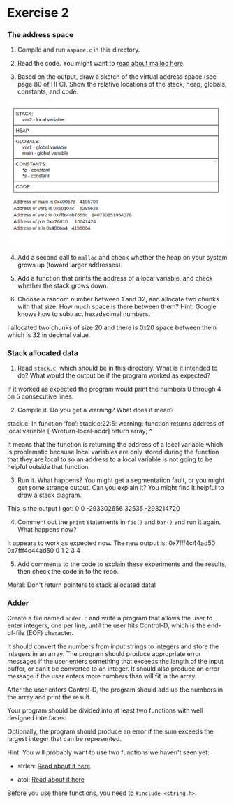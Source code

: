 # Exercise 2

### The address space

1. Compile and run `aspace.c` in this directory.

2. Read the code.  You might want to [read about malloc here](https://www.tutorialspoint.com/c_standard_library/c_function_malloc.htm).

3. Based on the output, draw a sketch of the virtual address space (see page 80 of HFC).  Show the relative locations of the stack, heap, globals, constants, and code.

![](https://raw.githubusercontent.com/vickymmcd/ExercisesInC/master/exercises/ex02/stackheapdiag.png)

4. Add a second call to `malloc` and check whether the heap on your system grows up (toward larger addresses).

5. Add a function that prints the address of a local variable, and check whether the stack grows down.

6. Choose a random number between 1 and 32, and allocate two chunks with that size.
How much space is there between them?  Hint: Google knows how to subtract hexadecimal numbers.

I allocated two chunks of size 20 and there is 0x20 space between them which is 32 in decimal value.


### Stack allocated data

1.  Read `stack.c`, which should be in this directory.  What is it
intended to do?  What would the output be if the program worked as
expected?

If it worked as expected the program would print the numbers 0 through 4 on 5
consecutive lines.

2.  Compile it.  Do you get a warning?  What does it mean?

stack.c: In function ‘foo’:
stack.c:22:5: warning: function returns address of local variable [-Wreturn-local-addr]
     return array;
     ^

It means that the function is returning the address of a local variable which is problematic because
local variables are only stored during the function that they are local to so an address to a local
variable is not going to be helpful outside that function.

3.  Run it.  What happens?  You might get a segmentation fault, or you might get
some strange output.  Can you explain it?  You might find it
helpful to draw a stack diagram.

This is the output I got:
0
0
-293302656
32535
-293214720


4.  Comment out the `print` statements in `foo()` and `bar()` and run
it again.  What happens now?

It appears to work as expected now. The new output is:
0x7fff4c44ad50
0x7fff4c44ad50
0
1
2
3
4

5.  Add comments to the code to explain these experiments and the results,
then check the code in to the repo.

Moral: Don't return pointers to stack allocated data!


### Adder

Create a file named `adder.c` and write a program that allows the user to enter integers, one per line, until the user hits Control-D, which is the end-of-file (EOF) character.

It should convert the numbers from input strings to integers and store the integers in an array.  The program should produce appropriate error messages if the user enters something that exceeds the length of the input buffer, or can't be converted to an integer.  It should also produce an error message if the user enters more numbers than will fit in the array.

After the user enters Control-D, the program should add up the numbers in the array and print the result.

Your program should be divided into at least two functions with well designed interfaces.

Optionally, the program should produce an error if the sum exceeds the largest integer that can be represented.

Hint: You will probably want to use two functions we haven't seen yet:

* strlen: [Read about it here](https://www.tutorialspoint.com/c_standard_library/c_function_strlen.htm)

* atoi: [Read about it here](https://www.tutorialspoint.com/c_standard_library/c_function_atoi.htm)

Before you use there functions, you need to `#include <string.h>`.
